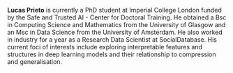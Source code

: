 <strong>Lucas Prieto</strong> is currently a PhD student at Imperial College London funded by the Safe and Trusted AI - Center for Doctoral Training. He obtained a Bsc in Computing Science and Mathematics from the University of Glasgow and an Msc in Data Science from the University of Amsterdam. He also worked in industry for a year as a Research Data Scientist at SocialDatabase. His current foci of interests include exploring interpretable features and structures in deep learning models and their relationship to compression and generalisation.